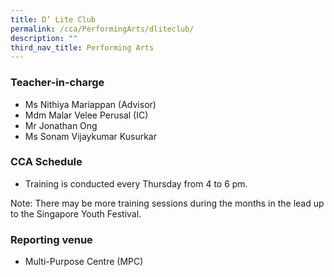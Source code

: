 ```yaml
---
title: D’ Lite Club
permalink: /cca/PerformingArts/dliteclub/
description: ""
third_nav_title: Performing Arts
---
```

### Teacher-in-charge
* Ms Nithiya Mariappan (Advisor)
* Mdm Malar Velee Perusal (IC)
* Mr Jonathan Ong
* Ms Sonam Vijaykumar Kusurkar

### CCA Schedule	
* Training is conducted every Thursday from 4 to 6 pm.

Note: There may be more training sessions during the months in the lead up to the Singapore Youth Festival.

### Reporting venue
* Multi-Purpose Centre (MPC)

